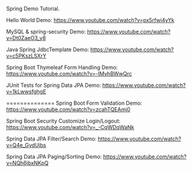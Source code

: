 
Spring Demo Tutorial. 

Hello World Demo: https://www.youtube.com/watch?v=px5rfwi4yYk

MySQL & spring-security Demo: https://www.youtube.com/watch?v=Dt0ZaeO3_y8

Java Spring JdbcTemplate Demo: https://www.youtube.com/watch?v=c5PKszLSXrY 

Spring Boot Thymeleaf Form Handling Demo: https://www.youtube.com/watch?v=-IMvhBWwQrc

JUnit Tests for Spring Data JPA Demo: https://www.youtube.com/watch?v=1kLwwsfghgE 




==============
Spring Boot Form Validation Demo: https://www.youtube.com/watch?v=zcahTQEAmj0 

Spring Boot Security Customize Login/Logout: https://www.youtube.com/watch?v=_-CqWDqWaNk

Spring Data JPA Filter/Search Demo: https://www.youtube.com/watch?v=Q4e_GydUjbs 

Spring Data JPA Paging/Sorting Demo: https://www.youtube.com/watch?v=NQh6jbxNKpQ






